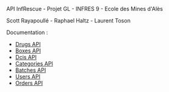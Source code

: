 API InfRescue - Projet GL - INFRES 9 - Ecole des Mines d'Alès

Scott Rayapoullé - Raphael Haltz - Laurent Toson

Documentation :

- [Drugs API](https://gitlab.com/InfRescue/Api/wikis/drugs-api)
- [Boxes API](https://gitlab.com/InfRescue/Api/wikis/boxes-api)
- [Dcis API](https://gitlab.com/InfRescue/Api/wikis/dcis-api)
- [Categories API](https://gitlab.com/InfRescue/Api/wikis/categories-api)
- [Batches API](https://gitlab.com/InfRescue/Api/wikis/batches-api)
- [Users API](https://gitlab.com/InfRescue/Api/wikis/users-api)
- [Orders API](https://gitlab.com/InfRescue/Api/wikis/orders-api)